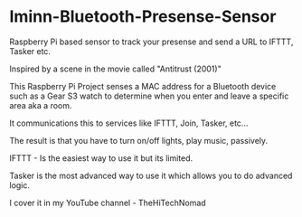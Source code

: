 # Iminn-Bluetooth-Presense-Sensor
Raspberry Pi based sensor to track your presense and send a URL to IFTTT, Tasker etc.

Inspired by a scene in the movie called "Antitrust (2001)"

This Raspberry Pi Project senses a MAC address for a Bluetooth device such as a Gear S3 watch to determine when you enter and
leave a specific area aka a room.

It communications this to services like IFTTT, Join, Tasker, etc...

The result is that you have to turn on/off lights, play music, passively.

IFTTT - Is the easiest way to use it but its limited.

Tasker is the most advanced way to use it which allows you to do advanced logic.

I cover it in my YouTube channel - TheHiTechNomad
